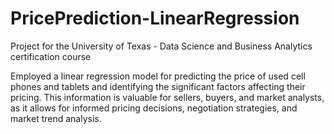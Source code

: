 # PricePrediction-LinearRegression

Project for the University of Texas - Data Science and Business Analytics certification course

Employed a linear regression model for predicting the price of used cell phones and tablets and identifying the significant factors affecting their pricing. This information is valuable for sellers, buyers, and market analysts, as it allows for informed pricing decisions, negotiation strategies, and market trend analysis.
